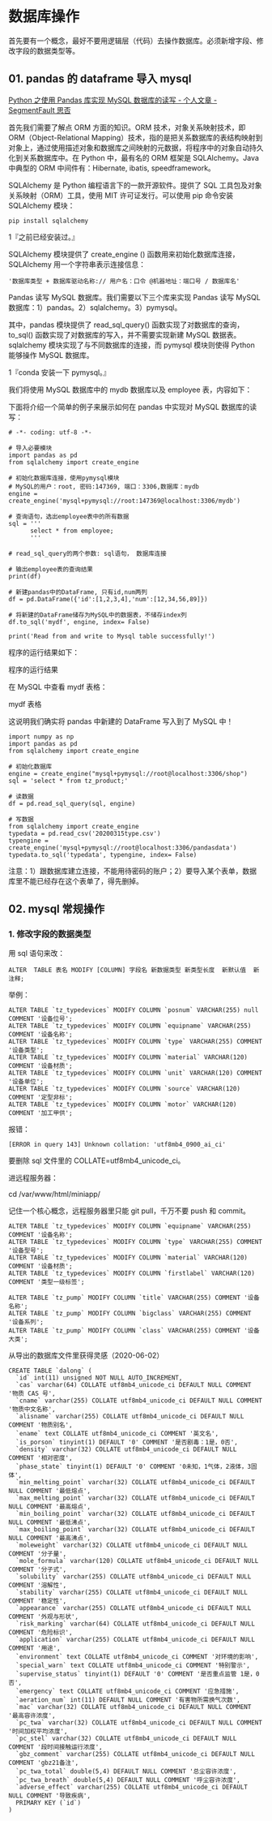 # 数据库操作

首先要有一个概念，最好不要用逻辑层（代码）去操作数据库。必须新增字段、修改字段的数据类型等。

## 01. pandas 的 dataframe 导入 mysql

[Python 之使用 Pandas 库实现 MySQL 数据库的读写 - 个人文章 - SegmentFault 思否](https://segmentfault.com/a/1190000014210743)

首先我们需要了解点 ORM 方面的知识。ORM 技术，对象关系映射技术，即 ORM（Object-Relational Mapping）技术，指的是把关系数据库的表结构映射到对象上，通过使用描述对象和数据库之间映射的元数据，将程序中的对象自动持久化到关系数据库中。在 Python 中，最有名的 ORM 框架是 SQLAlchemy。Java 中典型的 ORM 中间件有：Hibernate, ibatis, speedframework。

SQLAlchemy 是 Python 编程语言下的一款开源软件。提供了 SQL 工具包及对象关系映射（ORM）工具，使用 MIT 许可证发行。可以使用 pip 命令安装 SQLAlchemy 模块：

    pip install sqlalchemy

1『之前已经安装过。』

SQLAlchemy 模块提供了 create_engine () 函数用来初始化数据库连接，SQLAlchemy 用一个字符串表示连接信息：

    '数据库类型 + 数据库驱动名称:// 用户名：口令 @机器地址：端口号 / 数据库名'

Pandas 读写 MySQL 数据库。我们需要以下三个库来实现 Pandas 读写 MySQL 数据库：1）pandas。2）sqlalchemy。3）pymysql。

其中，pandas 模块提供了 read\_sql\_query() 函数实现了对数据库的查询，to_sql() 函数实现了对数据库的写入，并不需要实现新建 MySQL 数据表。sqlalchemy 模块实现了与不同数据库的连接，而 pymysql 模块则使得 Python 能够操作 MySQL 数据库。

1『conda 安装一下 pymysql。』

我们将使用 MySQL 数据库中的 mydb 数据库以及 employee 表，内容如下：

下面将介绍一个简单的例子来展示如何在 pandas 中实现对 MySQL 数据库的读写：

```
# -*- coding: utf-8 -*-

# 导入必要模块
import pandas as pd
from sqlalchemy import create_engine

# 初始化数据库连接，使用pymysql模块
# MySQL的用户：root, 密码:147369, 端口：3306,数据库：mydb
engine = create_engine('mysql+pymysql://root:147369@localhost:3306/mydb')

# 查询语句，选出employee表中的所有数据
sql = '''
      select * from employee;
      '''

# read_sql_query的两个参数: sql语句， 数据库连接

# 输出employee表的查询结果
print(df)

# 新建pandas中的DataFrame, 只有id,num两列
df = pd.DataFrame({'id':[1,2,3,4],'num':[12,34,56,89]})

# 将新建的DataFrame储存为MySQL中的数据表，不储存index列
df.to_sql('mydf', engine, index= False)

print('Read from and write to Mysql table successfully!')
```

程序的运行结果如下：

程序的运行结果

在 MySQL 中查看 mydf 表格：

mydf 表格

这说明我们确实将 pandas 中新建的 DataFrame 写入到了 MySQL 中！

```
import numpy as np
import pandas as pd
from sqlalchemy import create_engine

# 初始化数据库
engine = create_engine("mysql+pymysql://root@localhost:3306/shop")
sql = 'select * from tz_product;'

# 读数据
df = pd.read_sql_query(sql, engine)

# 写数据
from sqlalchemy import create_engine
typedata = pd.read_csv('20200315type.csv')
typengine = create_engine('mysql+pymysql://root@localhost:3306/pandasdata')
typedata.to_sql('typedata', typengine, index= False)
```

注意：1）跟数据库建立连接，不能用待密码的账户；2）要导入某个表单，数据库里不能已经存在这个表单了，得先删掉。

## 02. mysql 常规操作

### 1. 修改字段的数据类型

用 sql 语句来改：

    ALTER  TABLE 表名 MODIFY [COLUMN] 字段名 新数据类型 新类型长度  新默认值  新注释;
    
举例：

```
ALTER TABLE `tz_typedevices` MODIFY COLUMN `posnum` VARCHAR(255) null COMMENT '设备位号';
ALTER TABLE `tz_typedevices` MODIFY COLUMN `equipname` VARCHAR(255) COMMENT '设备名称';
ALTER TABLE `tz_typedevices` MODIFY COLUMN `type` VARCHAR(255) COMMENT '设备类型';
ALTER TABLE `tz_typedevices` MODIFY COLUMN `material` VARCHAR(120) COMMENT '设备材质';
ALTER TABLE `tz_typedevices` MODIFY COLUMN `unit` VARCHAR(120) COMMENT '设备单位';
ALTER TABLE `tz_typedevices` MODIFY COLUMN `source` VARCHAR(120) COMMENT '定型非标';
ALTER TABLE `tz_typedevices` MODIFY COLUMN `motor` VARCHAR(120) COMMENT '加工甲供';
```

报错：

    [ERROR in query 143] Unknown collation: 'utf8mb4_0900_ai_ci'

要删除 sql 文件里的 COLLATE=utf8mb4_unicode_ci。

进远程服务器：

cd /var/www/html/miniapp/

记住一个核心概念，远程服务器里只能 git pull，千万不要 push 和 commit。


```
ALTER TABLE `tz_typedevices` MODIFY COLUMN `equipname` VARCHAR(255) COMMENT '设备名称';
ALTER TABLE `tz_typedevices` MODIFY COLUMN `type` VARCHAR(255) COMMENT '设备型号';
ALTER TABLE `tz_typedevices` MODIFY COLUMN `material` VARCHAR(120) COMMENT '设备材质';
ALTER TABLE `tz_typedevices` MODIFY COLUMN `firstlabel` VARCHAR(120) COMMENT '类型一级标签';
```


```
ALTER TABLE `tz_pump` MODIFY COLUMN `title` VARCHAR(255) COMMENT '设备名称';
ALTER TABLE `tz_pump` MODIFY COLUMN `bigclass` VARCHAR(255) COMMENT '设备系列';
ALTER TABLE `tz_pump` MODIFY COLUMN `class` VARCHAR(255) COMMENT '设备大类';
```

从导出的数据库文件里获得灵感（2020-06-02）

```
CREATE TABLE `dalong` (
  `id` int(11) unsigned NOT NULL AUTO_INCREMENT,
  `cas` varchar(64) COLLATE utf8mb4_unicode_ci DEFAULT NULL COMMENT '物质 CAS 号',
  `cname` varchar(255) COLLATE utf8mb4_unicode_ci DEFAULT NULL COMMENT '物质中文名称',
  `alisname` varchar(255) COLLATE utf8mb4_unicode_ci DEFAULT NULL COMMENT '物质别名',
  `ename` text COLLATE utf8mb4_unicode_ci COMMENT '英文名',
  `is_porson` tinyint(1) DEFAULT '0' COMMENT '是否剧毒：1是，0否',
  `density` varchar(32) COLLATE utf8mb4_unicode_ci DEFAULT NULL COMMENT '相对密度',
  `phase_state` tinyint(1) DEFAULT '0' COMMENT '0未知，1气体，2液体，3固体',
  `min_melting_point` varchar(32) COLLATE utf8mb4_unicode_ci DEFAULT NULL COMMENT '最低熔点',
  `max_melting_point` varchar(32) COLLATE utf8mb4_unicode_ci DEFAULT NULL COMMENT '最高熔点',
  `min_boiling_point` varchar(32) COLLATE utf8mb4_unicode_ci DEFAULT NULL COMMENT '最低沸点',
  `max_boiling_point` varchar(32) COLLATE utf8mb4_unicode_ci DEFAULT NULL COMMENT '最高沸点',
  `moleweight` varchar(32) COLLATE utf8mb4_unicode_ci DEFAULT NULL COMMENT '分子量',
  `mole_formula` varchar(120) COLLATE utf8mb4_unicode_ci DEFAULT NULL COMMENT '分子式',
  `solubility` varchar(255) COLLATE utf8mb4_unicode_ci DEFAULT NULL COMMENT '溶解性',
  `stability` varchar(255) COLLATE utf8mb4_unicode_ci DEFAULT NULL COMMENT '稳定性',
  `appearance` varchar(255) COLLATE utf8mb4_unicode_ci DEFAULT NULL COMMENT '外观与形状',
  `risk_marking` varchar(64) COLLATE utf8mb4_unicode_ci DEFAULT NULL COMMENT '危险标识',
  `application` varchar(255) COLLATE utf8mb4_unicode_ci DEFAULT NULL COMMENT '用途',
  `environment` text COLLATE utf8mb4_unicode_ci COMMENT '对环境的影响',
  `special_warn` text COLLATE utf8mb4_unicode_ci COMMENT '特别警示',
  `supervise_status` tinyint(1) DEFAULT '0' COMMENT '是否重点监管 1是，0否',
  `emergency` text COLLATE utf8mb4_unicode_ci COMMENT '应急措施',
  `aeration_num` int(11) DEFAULT NULL COMMENT '有害物所需换气次数',
  `mac` varchar(32) COLLATE utf8mb4_unicode_ci DEFAULT NULL COMMENT '最高容许浓度',
  `pc_twa` varchar(32) COLLATE utf8mb4_unicode_ci DEFAULT NULL COMMENT '时间加权平均浓度',
  `pc_stel` varchar(32) COLLATE utf8mb4_unicode_ci DEFAULT NULL COMMENT '段时间接触运行浓度',
  `gbz_comment` varchar(255) COLLATE utf8mb4_unicode_ci DEFAULT NULL COMMENT 'gbz21备注',
  `pc_twa_total` double(5,4) DEFAULT NULL COMMENT '总尘容许浓度',
  `pc_twa_breath` double(5,4) DEFAULT NULL COMMENT '呼尘容许浓度',
  `adverse_effect` varchar(255) COLLATE utf8mb4_unicode_ci DEFAULT NULL COMMENT '导致疾病',
  PRIMARY KEY (`id`)
)
```